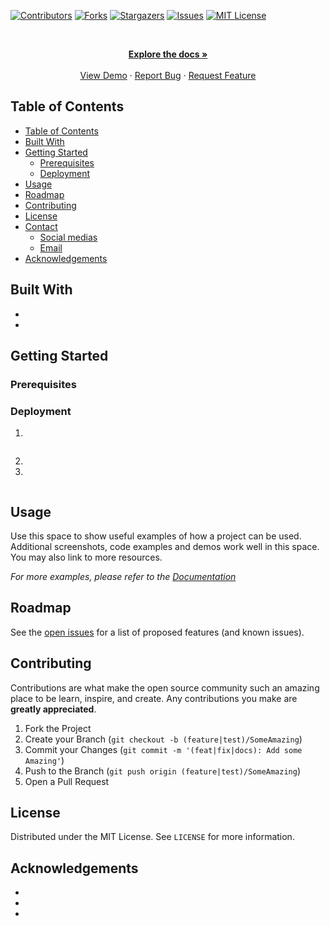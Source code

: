 [![Contributors][contributors-shield]][contributors-url]
[![Forks][forks-shield]][forks-url]
[![Stargazers][stars-shield]][stars-url]
[![Issues][issues-shield]][issues-url]
[![MIT License][license-shield]][license-url]

<!-- PROJECT DESCRIPTION -->
<br />
<p align="center">
  <a href="https://gi>
    <a href="https://github.com/Apper-io/appas-app"><strong>Explore the docs »</strong></a>
    <br />
    <br />
    <a href="https://github.com/Apper-io/appas-app">View Demo</a>
    ·
    <a href="https://github.com/Apper-io/appas-app/issues">Report Bug</a>
    ·
    <a href="https://github.com/Apper-io/appas-app/issues">Request Feature</a>
  </p>
</p>

<!-- TABLE OF CONTENTS -->

## Table of Contents

-   [Table of Contents](#table-of-contents)
-   [Built With](#built-with)
-   [Getting Started](#getting-started)
    -   [Prerequisites](#prerequisites)
    -   [Deployment](#deployment)
-   [Usage](#usage)
-   [Roadmap](#roadmap)
-   [Contributing](#contributing)
-   [License](#license)
-   [Contact](#contact)
    -   [Social medias](#social-medias)
    -   [Email](#email)
-   [Acknowledgements](#acknowledgements)

## Built With

-   []()
-   []()

<!-- GETTING STARTED -->

## Getting Started

### Prerequisites

### Deployment

1.

```sh

```

2.

3.

```sh

```

<!-- USAGE EXAMPLES -->

## Usage

Use this space to show useful examples of how a project can be used. Additional screenshots, code examples and demos work well in this space. You may also link to more resources.

_For more examples, please refer to the [Documentation](https://example.com)_

<!-- ROADMAP -->

## Roadmap

See the [open issues](https://github.com/Apper-io/appas-app/issues) for a list of proposed features (and known issues).

<!-- CONTRIBUTING -->

## Contributing

Contributions are what make the open source community such an amazing place to be learn, inspire, and create. Any contributions you make are **greatly appreciated**.

1. Fork the Project
2. Create your Branch (`git checkout -b (feature|test)/SomeAmazing`)
3. Commit your Changes (`git commit -m '(feat|fix|docs): Add some Amazing'`)
4. Push to the Branch (`git push origin (feature|test)/SomeAmazing`)
5. Open a Pull Request

<!-- LICENSE -->

## License

Distributed under the MIT License. See `LICENSE` for more information.

<!-- ACKNOWLEDGEMENTS -->

## Acknowledgements

-   []()
-   []()
-   []()

<!-- MARKDOWN LINKS & IMAGES -->

[contributors-shield]: https://img.shields.io/github/contributors/Apper-io/appas-app.svg?style=for-the-badge
[contributors-url]: https://github.com/Apper-io/appas-app/graphs/contributors
[forks-shield]: https://img.shields.io/github/forks/Apper-io/appas-app.svg?style=for-the-badge
[forks-url]: https://github.com/Apper-io/appas-app/network/members
[stars-shield]: https://img.shields.io/github/stars/Apper-io/appas-app.svg?style=for-the-badge
[stars-url]: https://github.com/Apper-io/appas-app/stargazers
[issues-shield]: https://img.shields.io/github/issues/Apper-io/appas-app.svg?style=for-the-badge
[issues-url]: https://github.com/Apper-io/appas-app/issues
[license-shield]: https://img.shields.io/github/license/Apper-io/appas-app.svg?style=for-the-badge
[license-url]: https://github.com/Apper-io/appas-app/blob/master/LICENSE
